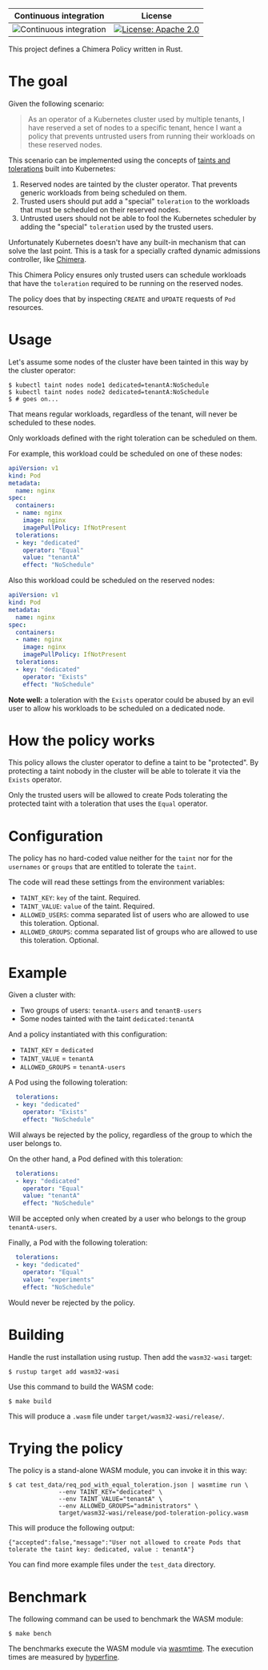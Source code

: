 
 Continuous integration | License
 -----------------------|--------
![Continuous integration](https://github.com/chimera-kube/pod-toleration-policy/workflows/Continuous%20integration/badge.svg) | [![License: Apache 2.0](https://img.shields.io/badge/License-Apache2.0-brightgreen.svg)](https://opensource.org/licenses/Apache-2.0)

This project defines a Chimera Policy written in Rust.

# The goal

Given the following scenario:

> As an operator of a Kubernetes cluster used by multiple tenants,
> I have reserved a set of nodes to a specific tenant,
> hence I want a policy that prevents untrusted users from running their workloads on these reserved nodes.

This scenario can be implemented using the concepts of
[taints and tolerations](https://kubernetes.io/docs/concepts/scheduling-eviction/taint-and-toleration/)
built into Kubernetes:

  1. Reserved nodes are tainted by the cluster operator. That prevents generic
    workloads from being scheduled on them.
  1. Trusted users should put add a "special" `toleration` to the workloads that
    must be scheduled on their reserved nodes.
  1. Untrusted users should not be able to fool the Kubernetes scheduler by
    adding the "special" `toleration` used by the trusted users.

Unfortunately Kubernetes doesn't have any built-in mechanism that can solve
the last point. This is a task for a specially crafted dynamic admissions
controller, like [Chimera](https://github.com/chimera-kube/chimera-admission).

This Chimera Policy ensures only trusted users can schedule workloads that have
the `toleration` required to be running on the reserved nodes.

The policy does that by inspecting `CREATE` and `UPDATE` requests of
`Pod` resources.

# Usage

Let's assume some nodes of the cluster have been tainted in this way by
the cluster operator:

```shell
$ kubectl taint nodes node1 dedicated=tenantA:NoSchedule
$ kubectl taint nodes node2 dedicated=tenantA:NoSchedule
$ # goes on...
```

That means regular workloads, regardless of the tenant, will never be scheduled
to these nodes.

Only workloads defined with the right toleration can be scheduled on them.

For example, this workload could be scheduled on one of these nodes:

```yaml
apiVersion: v1
kind: Pod
metadata:
  name: nginx
spec:
  containers:
  - name: nginx
    image: nginx
    imagePullPolicy: IfNotPresent
  tolerations:
  - key: "dedicated"
    operator: "Equal"
    value: "tenantA"
    effect: "NoSchedule"
```

Also this workload could be scheduled on the reserved nodes:

```yaml
apiVersion: v1
kind: Pod
metadata:
  name: nginx
spec:
  containers:
  - name: nginx
    image: nginx
    imagePullPolicy: IfNotPresent
  tolerations:
  - key: "dedicated"
    operator: "Exists"
    effect: "NoSchedule"
```

**Note well:** a toleration with the `Exists` operator could be abused by
an evil user to allow his workloads to be scheduled on a dedicated node.

# How the policy works

This policy allows the cluster operator to define a taint to be "protected".
By protecting a taint nobody in the cluster will be able to tolerate it via the
`Exists` operator.

Only the trusted users will be allowed to create Pods tolerating the protected
taint with a toleration that uses the `Equal` operator.

# Configuration

The policy has no hard-coded value neither for the `taint` nor for the
`usernames` or `groups` that are entitled to tolerate the `taint`.

The code will read these settings from the environment variables:

  * `TAINT_KEY`: `key` of the taint. Required.
  * `TAINT_VALUE`: `value` of the taint. Required.
  * `ALLOWED_USERS`: comma separated list of users who are allowed to use
    this toleration. Optional.
  * `ALLOWED_GROUPS`: comma separated list of groups who are allowed to use
    this toleration. Optional.

# Example

Given a cluster with:

  * Two groups of users: `tenantA-users` and `tenantB-users`
  * Some nodes tainted with the taint `dedicated:tenantA`

And a policy instantiated with this configuration:

  * `TAINT_KEY` = `dedicated`
  * `TAINT_VALUE` = `tenantA`
  * `ALLOWED_GROUPS` = `tenantA-users`

A Pod using the following toleration:

```yaml
  tolerations:
  - key: "dedicated"
    operator: "Exists"
    effect: "NoSchedule"
```

Will always be rejected by the policy, regardless of the group to which the user
belongs to.

On the other hand, a Pod defined with this toleration:

```yaml
  tolerations:
  - key: "dedicated"
    operator: "Equal"
    value: "tenantA"
    effect: "NoSchedule"
```

Will be accepted only when created by a user who belongs to the group `tenantA-users`.

Finally, a Pod with the following toleration:

```yaml
  tolerations:
  - key: "dedicated"
    operator: "Equal"
    value: "experiments"
    effect: "NoSchedule"
```

Would never be rejected by the policy.

# Building

Handle the rust installation using rustup. Then add the `wasm32-wasi` target:

```shell
$ rustup target add wasm32-wasi
```

Use this command to build the WASM code:

```
$ make build
```

This will produce a `.wasm` file under `target/wasm32-wasi/release/`.

# Trying the policy

The policy is a stand-alone WASM module, you can invoke it in this way:

```shell
$ cat test_data/req_pod_with_equal_toleration.json | wasmtime run \
              --env TAINT_KEY="dedicated" \
              --env TAINT_VALUE="tenantA" \
              --env ALLOWED_GROUPS="administrators" \
              target/wasm32-wasi/release/pod-toleration-policy.wasm
```

This will produce the following output:

```shell
{"accepted":false,"message":"User not allowed to create Pods that tolerate the taint key: dedicated, value : tenantA"}
```

You can find more example files under the `test_data` directory.

# Benchmark

The following command can be used to benchmark the WASM module:

```
$ make bench
```

The benchmarks execute the WASM module via
[wasmtime](https://github.com/bytecodealliance/wasmtime).
The execution times are measured by [hyperfine](https://github.com/sharkdp/hyperfine).
